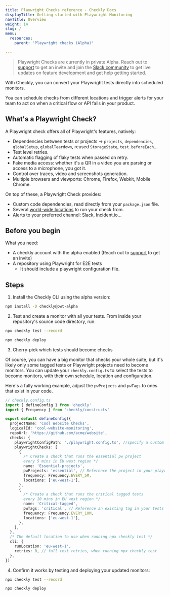 ```yaml
---
title: Playwright Checks reference - Checkly Docs
displayTitle: Getting started with Playwright Monitoring
navTitle: Overview
weight: 14
slug: /
menu:
  resources:
    parent: "Playwright checks (Alpha)"

---
```

> Playwright Checks are currently in private Alpha. Reach out to [support](https://app.checklyhq.com/?support=true) to get an invite and join the [Slack community](https://checklycommunity.slack.com/join/shared_invite/zt-2qc51mpyr-5idwVD4R4izkf5FC4CFk1A#/shared-invite/email) to get live updates on feature development and get help getting started.

With Checkly, you can convert your Playwright tests directly into scheduled monitors.

You can schedule checks from different locations and trigger alerts for your team to act on when a critical flow or API fails in your product.

## What's a Playwright Check?

A Playwright check offers all of Playwright's features, natively:

* Dependencies between tests or projects → `projects`, `dependencies`, `globalSetup`, `globalTeardown`, reused `StorageState`, `test.beforeEach`...
* Test level retries.
* Automatic flagging of flaky tests when passed on retry.
* Fake media access: whether it's a QR in a video you are parsing or access to a microphone, you got it.
* Control over traces, video and screenshots generation.
* Multiple browsers and viewports: Chrome, Firefox, Webkit, Mobile Chrome.

On top of these, a Playwright Check provides:

* Custom code dependencies, read directly from your `package.json` file.
* Several [world-wide locations](https://www.checklyhq.com/docs/monitoring/global-locations/) to run your check from.
* Alerts to your preferred channel: Slack, Incident.io...
  
## Before you begin

What you need:

* A checkly account with the alpha enabled (Reach out to [support](https://app.checklyhq.com/?support=true) to get an invite)
* A repository using Playwright for E2E tests
  * It should include a playwright configuration file.
  
## Steps

1. Install the Checkly CLI using the alpha version:

  ```bash {title="Terminal"}
  npm install -D checkly@pwt-alpha
  ```

2. Test and create a monitor with all your tests. From inside your repository's source code directory, run:

  ```bash {title="Terminal"}
  npx checkly test --record

  npx checkly deploy
  ```

3. Cherry-pick which tests should become checks

Of course, you can have a big monitor that checks your whole suite, but it's likely only some tagged tests or Playwright projects need to become monitors. You can update your `checkly.config.ts` to select the tests to become monitors, with their own schedule, location and configuration.

Here's a fully working example, adjust the `pwProjects` and `pwTags` to ones that exist in your code.

  ```typescript {title="checkly.config.ts"}
  // checkly.config.ts
  import { defineConfig } from 'checkly'
  import { Frequency } from 'checkly/constructs'

  export default defineConfig({
    projectName: 'Cool Website Checks',
    logicalId: 'cool-website-monitoring',
    repoUrl: 'https://github.com/acme/website',
    checks: {
      playwrightConfigPath: './playwright.config.ts', //specify a custom playwright config file here
      playwrightChecks: [
        {
          /* Create a check that runs the essential pw project 
          every 5 mins in EU west region */
          name: 'Essential-projects',
          pwProjects: 'essential', // Reference the project in your playwright.config.ts
          frequency: Frequency.EVERY_5M,
          locations: ['eu-west-1'],
        },
        {
          /* Create a check that runs the critical tagged tests 
          every 10 mins in EU west region */
          name: 'Critical-tagged',
          pwTags: 'critical', // Reference an existing tag in your tests
          frequency: Frequency.EVERY_10M,
          locations: ['eu-west-1'],
        },
      ],
    },
    /* The default location to use when running npx checkly test */
    cli: {
      runLocation: 'eu-west-1',
      retries: 0, // full test retries, when running npx checkly test
    },
  })
  ```

4. Confirm it works by testing and deploying your updated monitors:

  ```bash {title="Terminal"}
  npx checkly test --record

  npx checkly deploy
  ```